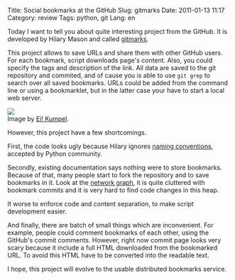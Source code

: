 Title: Social bookmarks at the GitHub
Slug: gitmarks
Date: 2011-01-13 11:17
Category: review
Tags: python, git
Lang: en

Today I want to tell you about quite interesting project from the GitHub. It
is developed by Hilary Mason and called [gitmarks][].

This project allows to save URLs and share them with other GitHub users. For
each bookmark, script downloads page's content. Also, you could specify the
tags and description of the link. All data are saved to the git repository and
commited, and of cause you is able to use `git grep` to search over all saved
bookmarks. URLs could be added from the command line or using a bookmarklet,
but in the latter case your have to start a local web server.

![][image]  
Image by [Ei! Kumpel](http://www.flickr.com/photos/eikumpel/2201268993/).


However, this project have a few shortcomings.

First, the code looks ugly because Hilary ignores [naming conventions][pep-8], accepted
by Python community.

Secondly, existing documentation says nothing were to store bookmarks. Because of that,
many people start to fork the repository and to save bookmarks in it. Look at
the [network graph][graph], it is quite cluttered with bookmark commits and it
is very hard to find code changes in this heap.

It worse to enforce code and content separation, to make script development
easier.

And finally, there are batch of small things which are inconvenient. For
example, people could comment bookmarks of each other, using the GitHub's
commit comments. However, right now commit page looks very scary because
it include a full HTML downloaded from the bookmarked URL. To avoid this
HTML have to be converted into the readable text.

I hope, this project will evolve to the usable distributed bookmarks service.

[gitmarks]: https://github.com/hmason/gitmarks/
[graph]: https://github.com/hmason/gitmarks/network
[pep-8]: http://www.python.org/dev/peps/pep-0008/
[image]: http://farm3.static.flickr.com/2262/2201268993_a560441f47.jpg
[image-url]: http://www.flickr.com/photos/eikumpel/2201268993/
